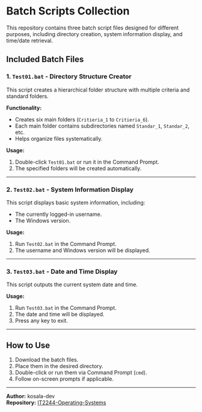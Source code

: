 # Batch Scripts Collection

This repository contains three batch script files designed for different purposes, including directory creation, system information display, and time/date retrieval.

## Included Batch Files

### 1. `Test01.bat` - Directory Structure Creator
This script creates a hierarchical folder structure with multiple criteria and standard folders.

**Functionality:**
- Creates six main folders (`Critieria_1` to `Critieria_6`).
- Each main folder contains subdirectories named `Standar_1`, `Standar_2`, etc.
- Helps organize files systematically.

**Usage:**
1. Double-click `Test01.bat` or run it in the Command Prompt.
2. The specified folders will be created automatically.

---

### 2. `Test02.bat` - System Information Display
This script displays basic system information, including:
- The currently logged-in username.
- The Windows version.

**Usage:**
1. Run `Test02.bat` in the Command Prompt.
2. The username and Windows version will be displayed.

---

### 3. `Test03.bat` - Date and Time Display
This script outputs the current system date and time.

**Usage:**
1. Run `Test03.bat` in the Command Prompt.
2. The date and time will be displayed.
3. Press any key to exit.

---

## How to Use
1. Download the batch files.
2. Place them in the desired directory.
3. Double-click or run them via Command Prompt (`cmd`).
4. Follow on-screen prompts if applicable.

---

**Author:** kosala-dev  
**Repository:** [IT2244-Operating-Systems](https://github.com/kosala-dev/IT2244-Operating-Systems.git)

